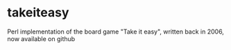 # takeiteasy
Perl implementation of the board game "Take it easy", written back in 2006, now available on github 

